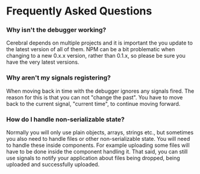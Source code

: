 # Frequently Asked Questions

### Why isn't the debugger working?
Cerebral depends on multiple projects and it is important the you update to the latest version of all of them. NPM can be a bit problematic when changing to a new 0.x.x version, rather than 0.1.x, so please be sure you have the very latest versions.

### Why aren't my signals registering?
When moving back in time with the debugger ignores any signals fired. The reason for this is that you can not "change the past". You have to move back to the current signal, "current time", to continue moving forward.

### How do I handle non-serializable state?
Normally you will only use plain objects, arrays, strings etc., but sometimes you also need to handle files or other non-serializable state. You will need to handle these inside components. For example uploading some files will have to be done inside the component handling it. That said, you can still use signals to notify your application about files being dropped, being uploaded and successfully uploaded.
